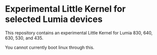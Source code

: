 # Experimental Little Kernel for selected Lumia devices

This repository contains an experimental Little Kernel for Lumia 830, 640, 630, 530, and 435.

You cannot currently boot linux through this.
